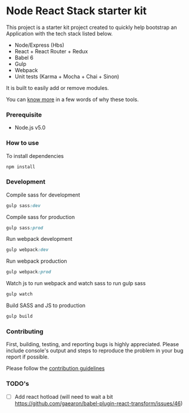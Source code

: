 Node React Stack starter kit
======================

This project is a starter kit project created to quickly help bootstrap an Application with the tech stack listed below.

- Node/Express (Hbs)
- React + React Router + Redux
- Babel 6
- Gulp
- Webpack
- Unit tests (Karma + Mocha + Chai + Sinon)

It is built to easily add or remove modules.

You can [know more](docs/intro.md) in a few words of why these tools.

### Prerequisite

- Node.js v5.0

### How to use

To install dependencies

```ruby
npm install
```

### Development

Compile sass for development

```ruby
gulp sass:dev
```

Compile sass for production

```ruby
gulp sass:prod
```

Run webpack development

```ruby
gulp webpack:dev
```

Run webpack production

```ruby
gulp webpack:prod
```

Watch js to run webpack and watch sass to run gulp sass

```ruby
gulp watch
```

Build SASS and JS to production

```ruby
gulp build
```

### Contributing

First, building, testing, and reporting bugs is highly appreciated. Please include console's output and steps to reproduce the problem in your bug report if possible.

Please follow the [contribution guidelines](CONTRIBUTING.md)

### TODO's

- [ ] Add react hotload (will need to wait a bit https://github.com/gaearon/babel-plugin-react-transform/issues/46)
